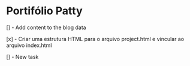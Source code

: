 # Portifólio Patty

[] - Add content to the blog data

[x] - Criar uma estrutura HTML para o arquivo project.html e vincular ao arquivo index.html

[] - New task

